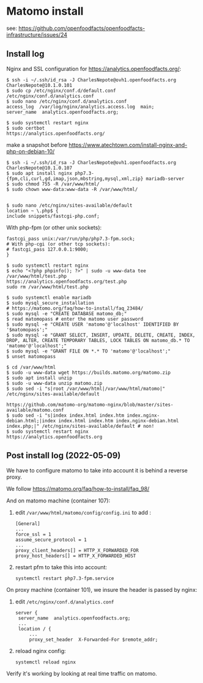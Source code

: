 # Matomo install

see: https://github.com/openfoodfacts/openfoodfacts-infrastructure/issues/24

## Install log

Nginx and SSL configuration for https://analytics.openfoodfacts.org/:

```
$ ssh -i ~/.ssh/id_rsa -J CharlesNepote@ovh1.openfoodfacts.org CharlesNepote@10.1.0.101
$ sudo cp /etc/nginx/conf.d/default.conf /etc/nginx/conf.d/analytics.conf
$ sudo nano /etc/nginx/conf.d/analytics.conf
access_log  /var/log/nginx/analytics.access.log  main;
server_name  analytics.openfoodfacts.org;

$ sudo systemctl restart nginx
$ sudo certbot
https://analytics.openfoodfacts.org/
```

make a snapshot before
https://www.atechtown.com/install-nginx-and-php-on-debian-10/

```
$ ssh -i ~/.ssh/id_rsa -J CharlesNepote@ovh1.openfoodfacts.org CharlesNepote@10.1.0.107
$ sudo apt install nginx php7.3-{fpm,cli,curl,gd,imap,json,mbstring,mysql,xml,zip} mariadb-server
$ sudo chmod 755 -R /var/www/html/
$ sudo chown www-data:www-data -R /var/www/html/


$ sudo nano /etc/nginx/sites-available/default
location ~ \.php$ {
include snippets/fastcgi-php.conf;
```

With php-fpm (or other unix sockets):
```
fastcgi_pass unix:/var/run/php/php7.3-fpm.sock;
# With php-cgi (or other tcp sockets):
# fastcgi_pass 127.0.0.1:9000;
}
```
```
$ sudo systemctl restart nginx
$ echo "<?php phpinfo(); ?>" | sudo -u www-data tee /var/www/html/test.php
https://analytics.openfoodfacts.org/test.php
sudo rm /var/www/html/test.php

$ sudo systemctl enable mariadb
$ sudo mysql_secure_installation
# https://matomo.org/faq/how-to-install/faq_23484/
$ sudo mysql -e "CREATE DATABASE matomo_db;"
$ read matomopass # enter the matomo user password
$ sudo mysql -e "CREATE USER 'matomo'@'localhost' IDENTIFIED BY '$matomopass';"
$ sudo mysql -e "GRANT SELECT, INSERT, UPDATE, DELETE, CREATE, INDEX, DROP, ALTER, CREATE TEMPORARY TABLES, LOCK TABLES ON matomo_db.* TO 'matomo'@'localhost';"
$ sudo mysql -e "GRANT FILE ON *.* TO 'matomo'@'localhost';"
$ unset matomopass
```

```
$ cd /var/www/html
$ sudo -u www-data wget https://builds.matomo.org/matomo.zip
$ sudo apt install unzip
$ sudo -u www-data unzip matomo.zip
$ sudo sed -i "s|root /var/www/html|/var/www/html/matomo|" /etc/nginx/sites-available/default

https://github.com/matomo-org/matomo-nginx/blob/master/sites-available/matomo.conf
$ sudo sed -i "s|index index.html index.htm index.nginx-debian.html;|index index.html index.htm index.nginx-debian.html index.php;|" /etc/nginx/sites-available/default # non!
$ sudo systemctl restart nginx
https://analytics.openfoodfacts.org
```

## Post install log (2022-05-09)

We have to configure matomo to take into account it is behind a reverse proxy.

We follow https://matomo.org/faq/how-to-install/faq_98/

And on matomo machine (container 107):

1. edit `/var/www/html/matomo/config/config.ini` to add :
   ```
   [General]
   ...
   force_ssl = 1
   assume_secure_protocol = 1
   ...
   proxy_client_headers[] = HTTP_X_FORWARDED_FOR
   proxy_host_headers[] = HTTP_X_FORWARDED_HOST
   ```

2. restart pfm to take this into account:
   ```
   systemctl restart php7.3-fpm.service
   ```

On proxy machine (container 101), we insure the header is passed by nginx:

1. edit `/etc/nginx/conf.d/analytics.conf`
   ```
   server {
    server_name  analytics.openfoodfacts.org;
    ...
    location / {
        ...
        proxy_set_header  X-Forwarded-For $remote_addr;
   ```

2. reload nginx config:
   ```
   systemctl reload nginx
   ```

Verify it's working by looking at real time traffic on matomo.